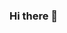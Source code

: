 ### Hi there 👋

<!--
**rectracoin/rectracoin** is a ✨ _special_ ✨ repository because its `README.md` (this file) appears on your GitHub profile.

Unlike other currencies that only focus on marketing, we created a token that helps merchants and ordinary people to have their money and investments in their wallet regardless of the amount they want to have in a digital way and with the ambition of being able to have the digital world and the virtual world in one click.

We are based on the community and for the community, backed by a strong development team with individual talents and skills that help us in strengthening the token and integrating and complement user needs.


- 💬 Ask me about RectraCoin($RTC)
- 📫 How to reach me: @rectracoin on twitter
- 😄 Join Community : https://t.me/rectracoin

-->
